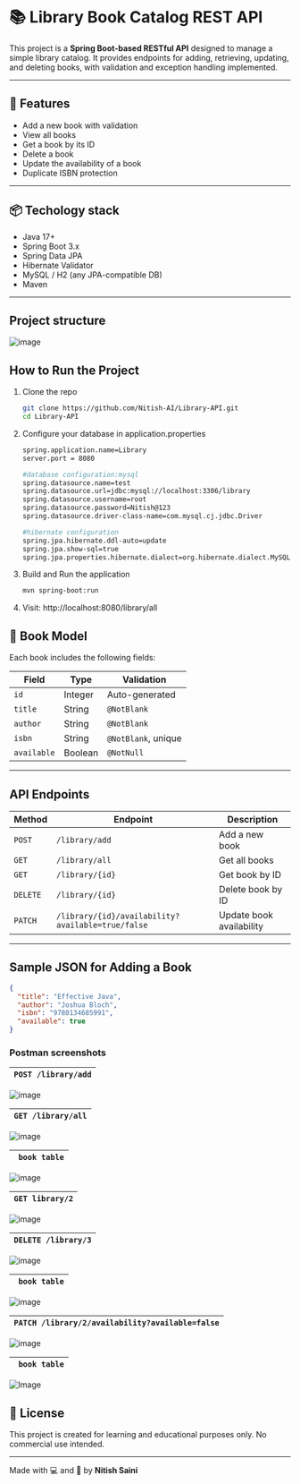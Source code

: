 # 📚 Library Book Catalog REST API

This project is a **Spring Boot-based RESTful API** designed to manage a simple library catalog. It provides endpoints for adding, retrieving, updating, and deleting books, with validation and exception handling implemented.

---

## 🚀 Features

- Add a new book with validation
- View all books
- Get a book by its ID
- Delete a book
- Update the availability of a book
- Duplicate ISBN protection

---

## 📦 Techology stack

- Java 17+
- Spring Boot 3.x
- Spring Data JPA
- Hibernate Validator
- MySQL / H2 (any JPA-compatible DB)
- Maven

---

## Project structure

![image](https://github.com/user-attachments/assets/02266635-0d18-4a1c-9760-034a22301ebe)

## How to Run the Project

1. Clone the repo
   ```bash
   git clone https://github.com/Nitish-AI/Library-API.git
   cd Library-API
   ```
2. Configure your database in application.properties

   ```bash
   spring.application.name=Library
   server.port = 8080

   #database configuration:mysql
   spring.datasource.name=test
   spring.datasource.url=jdbc:mysql://localhost:3306/library
   spring.datasource.username=root
   spring.datasource.password=Nitish@123
   spring.datasource.driver-class-name=com.mysql.cj.jdbc.Driver

   #hibernate configuration
   spring.jpa.hibernate.ddl-auto=update
   spring.jpa.show-sql=true
   spring.jpa.properties.hibernate.dialect=org.hibernate.dialect.MySQL8Dialect
   ```

3. Build and Run the application
   ```bash
   mvn spring-boot:run
   ```
4. Visit: http://localhost:8080/library/all

## 🧾 Book Model

Each book includes the following fields:

| Field       | Type    | Validation          |
| ----------- | ------- | ------------------- |
| `id`        | Integer | Auto-generated      |
| `title`     | String  | `@NotBlank`         |
| `author`    | String  | `@NotBlank`         |
| `isbn`      | String  | `@NotBlank`, unique |
| `available` | Boolean | `@NotNull`          |

---

## API Endpoints

| Method   | Endpoint                                          | Description              |
| -------- | ------------------------------------------------- | ------------------------ |
| `POST`   | `/library/add`                                    | Add a new book           |
| `GET`    | `/library/all`                                    | Get all books            |
| `GET`    | `/library/{id}`                                   | Get book by ID           |
| `DELETE` | `/library/{id}`                                   | Delete book by ID        |
| `PATCH`  | `/library/{id}/availability?available=true/false` | Update book availability |

---

## Sample JSON for Adding a Book

```json
{
  "title": "Effective Java",
  "author": "Joshua Bloch",
  "isbn": "9780134685991",
  "available": true
}
```

### Postman screenshots

| `POST /library/add` |
| ------------------- |

![image](https://github.com/user-attachments/assets/bd34c76c-db66-404b-a910-3ed49bad5f74)

| `GET /library/all` |
| ------------------ |

![image](https://github.com/user-attachments/assets/94fbe749-cd41-4e90-8797-bb30258d8ab3)

| ` book table` |
| ------------- |

![image](https://github.com/user-attachments/assets/d2957a46-0fd4-49ae-91b4-9b3c1ae0e760)

| `GET library/2` |
| --------------- |

![image](https://github.com/user-attachments/assets/70fe2ed4-99df-4983-93f6-e02c3732f2c9)

| `DELETE /library/3` |
| ------------------- |

![image](https://github.com/user-attachments/assets/d5b43f14-661c-470f-8c04-ba7a33aa8a00)

| ` book table` |
| ------------- |

![image](https://github.com/user-attachments/assets/b38da78e-4a5e-4b68-a186-88b3c92ebe4a)

| `PATCH /library/2/availability?available=false` |
| ----------------------------------------------- |

![image](https://github.com/user-attachments/assets/60cc0589-f200-430d-b2db-447be3befe15)

| ` book table` |
| ------------- |

![Image](https://github.com/user-attachments/assets/a0f61ad4-af36-4432-859c-5c9097ab41c7)

## 📄 License

This project is created for learning and educational purposes only. No commercial use intended.

---

Made with 💻 and 🎨 by **Nitish Saini**
